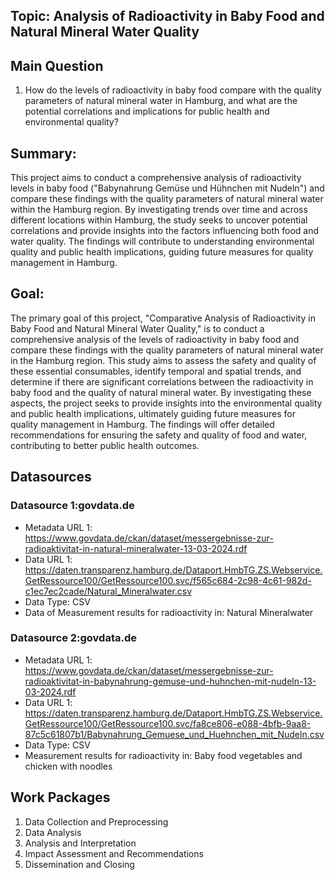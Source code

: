 ## Topic:  Analysis of Radioactivity in Baby Food and Natural Mineral Water Quality

## Main Question
1. How do the levels of radioactivity in baby food compare with the quality parameters of natural mineral water in Hamburg, and what are the potential correlations and implications for public health and environmental quality?

## Summary:
This project aims to conduct a comprehensive analysis of radioactivity levels in baby food ("Babynahrung Gemüse und Hühnchen mit Nudeln") and compare these findings with the quality parameters of natural mineral water within the Hamburg region. By investigating trends over time and across different locations within Hamburg, the study seeks to uncover potential correlations and provide insights into the factors influencing both food and water quality. The findings will contribute to understanding environmental quality and public health implications, guiding future measures for quality management in Hamburg.

## Goal:
The primary goal of this project, "Comparative Analysis of Radioactivity in Baby Food and Natural Mineral Water Quality," is to conduct a comprehensive analysis of the levels of radioactivity in baby food and compare these findings with the quality parameters of natural mineral water in the Hamburg region. This study aims to assess the safety and quality of these essential consumables, identify temporal and spatial trends, and determine if there are significant correlations between the radioactivity in baby food and the quality of natural mineral water. By investigating these aspects, the project seeks to provide insights into the environmental quality and public health implications, ultimately guiding future measures for quality management in Hamburg. The findings will offer detailed recommendations for ensuring the safety and quality of food and water, contributing to better public health outcomes.

## Datasources

### Datasource 1:govdata.de
* Metadata URL 1: https://www.govdata.de/ckan/dataset/messergebnisse-zur-radioaktivitat-in-natural-mineralwater-13-03-2024.rdf
* Data URL 1: https://daten.transparenz.hamburg.de/Dataport.HmbTG.ZS.Webservice.GetRessource100/GetRessource100.svc/f565c684-2c98-4c61-982d-c1ec7ec2cade/Natural_Mineralwater.csv
* Data Type: CSV
* Data of Measurement results for radioactivity in: Natural Mineralwater

### Datasource 2:govdata.de
* Metadata URL 1: https://www.govdata.de/ckan/dataset/messergebnisse-zur-radioaktivitat-in-babynahrung-gemuse-und-huhnchen-mit-nudeln-13-03-2024.rdf
* Data URL 1: https://daten.transparenz.hamburg.de/Dataport.HmbTG.ZS.Webservice.GetRessource100/GetRessource100.svc/fa8ce806-e088-4bfb-9aa8-87c5c61807b1/Babynahrung_Gemuese_und_Huehnchen_mit_Nudeln.csv
* Data Type: CSV
* Measurement results for radioactivity in: Baby food vegetables and chicken with noodles 

## Work Packages
1. Data Collection and Preprocessing
2. Data Analysis
3. Analysis and Interpretation
4. Impact Assessment and Recommendations
5. Dissemination and Closing
